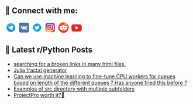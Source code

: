 ## 🔎 Connect with me:
[<img src="https://github.com/bullbesh/bullbesh/blob/main/images/Telegram.png" width="32" height="32" />](https://t.me/bullbesh)
[<img src="https://github.com/bullbesh/bullbesh/blob/main/images/VK.png" width="32" height="32" />](https://vk.com/bullbesh)
[<img src="https://github.com/bullbesh/bullbesh/blob/main/images/Twitter.png" width="32" height="32" />](https://twitter.com/bullbesh1)
[<img src="https://github.com/bullbesh/bullbesh/blob/main/images/Instagram.png" width="32" height="32" />](https://www.instagram.com/bullbesh)
[<img src="https://github.com/bullbesh/bullbesh/blob/main/images/Reddit.png" width="32" height="32" />](https://www.reddit.com/user/bullbesh)
[<img src="https://github.com/bullbesh/bullbesh/blob/main/images/YouTube.png" width="32" height="32" />](https://www.youtube.com/channel/UCtfjRs6uzgq5mfm8S06WTcg)

## 📕 Latest r/Python Posts
<!-- BLOG-POST-LIST:START -->
- [searching for a broken links in many html files.](https://www.reddit.com/r/Python/comments/wvs0nt/searching_for_a_broken_links_in_many_html_files/)
- [Julia fractal generator](https://www.reddit.com/r/Python/comments/wvq7ve/julia_fractal_generator/)
- [Can we use machine learning to fine-tune CPU workers for queues based on length of the different queues ? Has anyone tried this before ?](https://www.reddit.com/r/Python/comments/wvq2h8/can_we_use_machine_learning_to_finetune_cpu/)
- [Examples of src directory with multiple subfolders](https://www.reddit.com/r/Python/comments/wvpq5a/examples_of_src_directory_with_multiple_subfolders/)
- [ProjectPro worth it?🤔](https://www.reddit.com/r/Python/comments/wvppxo/projectpro_worth_it/)
<!-- BLOG-POST-LIST:END -->
